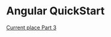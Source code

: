 # Angular QuickStart 


[Current place Part 3](https://angular.io/docs/ts/latest/tutorial/toh-pt3.html)
